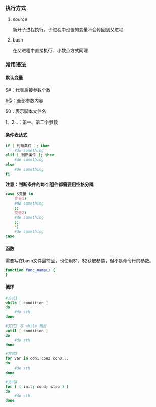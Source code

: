 ### 执行方式

1. source

    新开子进程执行，子进程中设置的变量不会传回到父进程

2. bash

    在父进程中直接执行，小数点方式同理



### 常用语法

#### 默认变量

$#：代表后接参数个数

$@：全部参数内容

$0：表示脚本文件名

$1、$2...：第一、第二个参数



#### 条件表达式

```bash
if [ 判断条件 ]; then
	#do something
elif [ 判断条件 ]; then
	#do something
else
	#do something
fi
```

**注意：判断条件的每个组件都需要用空格分隔**



```bash
case $变量 in
	变量1)
	#do something
	;;
	变量2)
	#do something
	;;
	*)
	#do something
case
```



#### 函数

需要写在bash文件最前面，也使用$1、\$2获取参数，但不是命令行的参数。

```bash
function func_name() {
}
```



#### 循环

```bash
#方式1
while [ condition ] 
do
	#do sth.
done

#方式2 与 while 相反
until [ condition ]
do
	#do sth.
done

#方式3
for var in con1 con2 con3...
do
	#do sth.
done

#方式4
for ( ( init; cond; step ) )
do
	#do sth.
done
```


